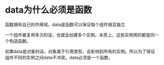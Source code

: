 # data为什么必须是函数

函数拥有自己的作用域，data是函数可以保证每个组件相互独立

一个组件被复用多次的话，也就会创建多个实例。本质上，这些实例用的都是同一个构造函数。

如果data是对象的话，对象属于引用类型，会影响到所有的实例。所以为了保证组件不同的实例之间data不冲突，data必须是一个函数。